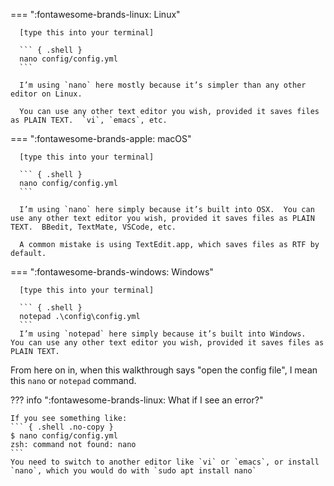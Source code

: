 === ":fontawesome-brands-linux: Linux"

      [type this into your terminal]
   
      ``` { .shell }
      nano config/config.yml
      ```
    
      I’m using `nano` here mostly because it’s simpler than any other editor on Linux.
    
      You can use any other text editor you wish, provided it saves files as PLAIN TEXT.  `vi`, `emacs`, etc.

=== ":fontawesome-brands-apple: macOS"

      [type this into your terminal]
    
      ``` { .shell }
      nano config/config.yml
      ```
    
      I’m using `nano` here simply because it’s built into OSX.  You can use any other text editor you wish, provided it saves files as PLAIN TEXT.  BBedit, TextMate, VSCode, etc.
    
      A common mistake is using TextEdit.app, which saves files as RTF by default.

=== ":fontawesome-brands-windows: Windows"

      [type this into your terminal]

      ``` { .shell }
      notepad .\config\config.yml
      ```
      I’m using `notepad` here simply because it’s built into Windows.  You can use any other text editor you wish, provided it saves files as PLAIN TEXT.
    
From here on in, when this walkthrough says "open the config file", I mean this `nano` or `notepad` command.

??? info ":fontawesome-brands-linux: What if I see an error?"

    If you see something like:
    ``` { .shell .no-copy }
    $ nano config/config.yml
    zsh: command not found: nano
    ```
    You need to switch to another editor like `vi` or `emacs`, or install `nano`, which you would do with `sudo apt install nano`
